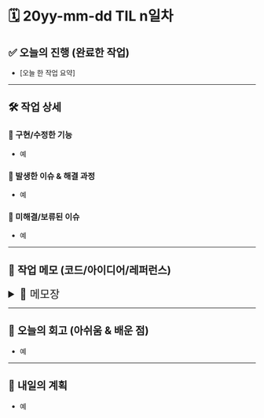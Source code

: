 # 🗓️ 20yy-mm-dd TIL n일차

## ✅ 오늘의 진행 (완료한 작업)

- \[오늘 한 작업 요약]

---

## 🛠️ 작업 상세

### 🔹 구현/수정한 기능

- 예

### 🔹 발생한 이슈 & 해결 과정

- 예

### 🔹 미해결/보류된 이슈

- 예

---

## 📓 작업 메모 (코드/아이디어/레퍼런스)

<details>
<summary style="font-size: 22px;">📝 메모장</summary>

- 코드 스니펫, 참고 링크, 아이디어 등 자유롭게 기록

```jsx
import React, { useState, useRef, useEffect } from "react";

const ActionDropdown = ({ onModify, onDelete }) => {
  const [isOpen, setIsOpen] = useState(false);
  // 1. useRef를 사용하여 드롭다운 DOM 요소에 대한 참조(reference)를 생성합니다.
  // 이 ref를 통해 드롭다운 요소에 직접 접근할 수 있습니다.
  const dropdownRef = useRef(null);

  // 2. useEffect를 사용하여 컴포넌트가 렌더링될 때 특정 작업을 수행합니다.
  // 의존성 배열이 []로 비어있으므로, 컴포넌트가 처음 마운트될 때 한 번만 실행됩니다.
  useEffect(() => {
    // 3. 문서(document) 전체에서 마우스 클릭 이벤트를 감지하는 함수입니다.
    const handleClickOutside = (event) => {
      // 4. dropdownRef.current가 존재하고, 클릭된 요소(event.target)가
      //    드롭다운(dropdownRef.current) 내부에 포함되지 않았을 때 true가 됩니다.
      if (dropdownRef.current && !dropdownRef.current.contains(event.target)) {
        setIsOpen(false); // 드롭다운을 닫습니다.
      }
    };

    // 5. 문서 전체에 mousedown 이벤트 리스너를 추가합니다.
    document.addEventListener("mousedown", handleClickOutside);
    // 6. 컴포넌트가 언마운트될 때 실행될 클린업(cleanup) 함수입니다.
    //    메모리 누수를 방지하기 위해 추가했던 이벤트 리스너를 제거합니다.
    return () => {
      document.removeEventListener("mousedown", handleClickOutside);
    };
  }, []);

  return (
    // 7. 위에서 생성한 ref를 드롭다운 최상위 div에 연결합니다.
    <div className="relative" ref={dropdownRef}>
    ...
```

app 밑에는 페이지 컴포넌트 레이아웃(공통 스타일을 위한 페이지wrapper용) 컴포넌트
src 밑에는 공통 컴포넌트 (헤더)
[참고자료](https://nextjs.org/docs/app/getting-started/layouts-and-pages#nesting-layouts)

## 📝 스프린트 8 추후 개선 사항 피드백

### 📄 `src/components/Header.jsx`

> 이 파일은 사이트의 **전역 헤더**를 담당하는 중요한 컴포넌트입니다.

#### 1. UX (사용자 경험) 관점

- **로그인 링크**

  - 현재 `Link`의 `href` 속성이 `""`로 비어있음 → 페이지 새로고침 유발 가능
  - 실제 로그인 페이지 경로(`/login`)를 명시하는 것이 바람직함

- **비활성 링크 스타일**

  - 활성 링크: `text-blue-500`
  - 비활성 링크: 부모 div의 `text-gray-600`에 의존
  - 해결: 각 링크에 **비활성 클래스도 명시적으로 지정** → 부모 스타일 변경에도 안전

- **반응형 디자인**

  - 현재 `max-w-300` 고정
  - 모바일 화면에서 로고, 메뉴, 로그인 버튼이 깨질 위험 있음
  - 해결: Tailwind `sm:`, `md:` 등의 반응형 유틸리티 활용 필요

---

#### 2. 개발 협업 및 유지보수 관점

- **상수 관리 (Magic Strings)**

  - `"/board"`, `"/products"` 등 URL 경로가 하드코딩
  - 해결: `src/constants/paths.js`와 같은 상수 파일로 관리

- **컴포넌트 분리**

  - `Header` 내부 내비게이션 링크(자유게시판, 중고마켓) → 별도 `Navigation` 컴포넌트로 분리 추천
  - 장점: 가독성 ↑, 재사용성 ↑

- **스타일링 일관성**

  - 조건부 클래스 관리 개선 필요
  - `clsx` or `tailwind-merge` 라이브러리 사용 예시:

    ```jsx
    className={clsx("font-bold", { "text-blue-500": pathname.startsWith("/board") })}
    ```

---

#### 3. 관심사 분리 및 아키텍처 관점

- **시맨틱 HTML**

  - 현재 메뉴 링크: `<div>`로 감싸져 있음
  - 개선: `<nav>` 태그로 변경 → 접근성 & SEO 개선

- **상태 관리 로직**

  - 현재 `usePathname`으로 경로 직접 비교
  - 확장 시 로그인 여부에 따라 `로그인 → 로그아웃` 또는 `마이페이지` 전환 필요
  - 해결: Context API, Zustand, Recoil 등 상태 관리 도입하여 주입받는 구조로 개선

---

### 📄 `src/app/board/page.jsx`

> `/board` 경로의 메인 페이지를 구성하는 파일입니다.

#### 1. UX 관점

- **로딩 상태**

  - `BoardPage`는 `async` 함수 → 데이터 fetch 시 빈 화면 가능
  - 해결: Next.js `Suspense` + 스켈레톤 UI or 로딩 스피너 제공

- **에러 처리**

  - 현재 에러 처리 없음
  - 해결: `try...catch` or Next.js의 `error.js` 활용 → 사용자 친화적 에러 메시지 제공

---

#### 2. 개발 협업 및 유지보수 관점

- **명확한 주석**

  - 현재: `// 서버로`, `// 클라이언트로`
  - 불필요: 컴포넌트명 & `"use client"` 지시어로 충분히 의도 파악 가능
  - 개선: 주석은 **“왜” 그렇게 했는지** 설명할 때만 사용

---

#### 3. 관심사 분리 및 아키텍처 관점

- **컴포넌트 네이밍**

  - `_components` 폴더 활용 → 라우트 세그먼트 전용 비공개 컴포넌트 관리
  - ✅ 좋은 Next.js 컨벤션 활용 중

- **데이터 Fetching 위치**

  - 현재: 자식 컴포넌트(`BoardBest`, `BoardList`)가 암묵적으로 데이터 fetch
  - 개선: **페이지 레벨에서 데이터 fetching → 자식에 props 전달**
  - 장점: 자식 컴포넌트는 **순수 UI 렌더링(Dumb Component)**에 집중 가능 → 테스트 & 재사용성 ↑

</details>

---

## 🧠 오늘의 회고 (아쉬움 & 배운 점)

- 예

---

## 🚀 내일의 계획

- 예
